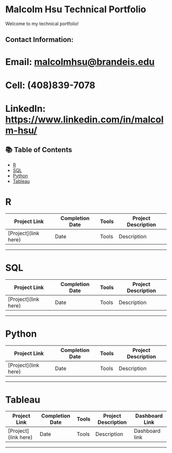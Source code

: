 # Malcolm Hsu Technical Portfolio

Welcome to my technical portfolio!

## Contact Information:
# Email: malcolmhsu@brandeis.edu
# Cell: (408)839-7078
# LinkedIn: https://www.linkedin.com/in/malcolm-hsu/

## 📚 Table of Contents
- [R](#R)
- [SQL](#sql)
- [Python](#python)
- [Tableau](#tableau)

# R

| Project Link | Completion Date | Tools | Project Description | 
|---|---|---|---|
| [Project](link here) | Date | Tools | Description |

***

# SQL

| Project Link | Completion Date | Tools | Project Description | 
|---|---|---|---|
| [Project](link here) | Date | Tools | Description |

***

# Python

| Project Link | Completion Date | Tools | Project Description | 
|---|---|---|---|
| [Project](link here) | Date | Tools | Description |

***

# Tableau

| Project Link | Completion Date | Tools | Project Description | Dashboard Link |
|---|---|---|---|---|
| [Project](link here) | Date | Tools | Description | Dashboard link |


***










